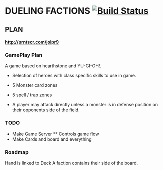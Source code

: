 DUELING FACTIONS [![Build Status](https://travis-ci.com/MysteryMystery/DuelingFactions.svg?token=qm8QotxTnxjPwZx7Mudu&branch=master)](https://travis-ci.com/MysteryMystery/DuelingFactions)
================

PLAN
----

#### http://prntscr.com/jolpr9

### GamePlay Plan

A game based on hearthstone and YU-GI-OH!. 

* Selection of heroes with class specific skills to use in game.
* 5 Monster card zones
* 5 spell / trap zones

* A player may attack directly unless a monster is in defense position on their opponents side of the field.

### TODO
* Make Game Server 
** Controls game flow
* Make Cards and board and everything

### Roadmap

Hand is linked to Deck 
A faction contains their side of the board.


